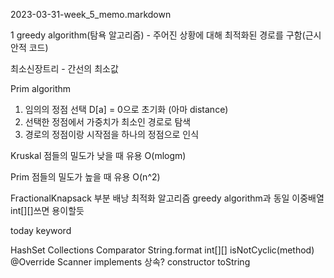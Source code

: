 2023-03-31-week_5_memo.markdown

1
greedy algorithm(탐욕 알고리즘) - 주어진 상황에 대해 최적화된 경로를 구함(근시안적 코드)

최소신장트리 - 간선의 최소값


Prim algorithm 
1. 임의의 정점 선택 D[a] = 0으로 초기화 (아마 distance)
2. 선택한 정점에서 가중치가 최소인 경로로 탐색
3. 경로의 정점이랑 시작점을 하나의 정점으로 인식

Kruskal
점들의 밀도가 낮을 때 유용
O(mlogm)

Prim
점들의 밀도가 높을 때 유용
O(n^2)

FractionalKnapsack 부분 배낭 최적화 알고리즘
greedy algorithm과 동일
이중배열 int[][]쓰면 용이할듯

today keyword

HashSet
Collections
Comparator
String.format
int[][]
isNotCyclic(method)
@Override
Scanner
implements 상속?
constructor
toString